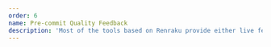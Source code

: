 ```yaml
---
order: 6
name: Pre-commit Quality Feedback
description: 'Most of the tools based on Renraku provide either live feedback as-you-program or an on-demand analysis. We need a quality feedback that works during a commit process: when a developer is about to commit new changes the tool would tell him whether new critiques appeared. Then we can shift the rules such as "Uncategorized Method" or "Uncommented Class" from live feed to pre-commit feedback.'
---
```

